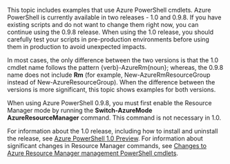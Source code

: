 This topic includes examples that use Azure PowerShell cmdlets. Azure PowerShell is currently available in two releases - 1.0 and 0.9.8. If you have existing scripts and do not want to change them right now, you can continue using the 0.9.8 release. When using the 1.0 release, you should carefully test your scripts in pre-production environments before using them in production to avoid unexpected impacts.

In most cases, the only difference between the two versions is that the 1.0 cmdlet name follows the pattern {verb}-AzureRm{noun}; whereas, the 0.9.8 name does not include **Rm** (for example, New-AzureRmResourceGroup instead of New-AzureResourceGroup). When the difference between the versions is more significant, this topic shows examples for both versions.

When using Azure PowerShell 0.9.8, you must first enable the Resource Manager mode by running the **Switch-AzureMode AzureResourceManager** command. This command is not necessary in 1.0.

For information about the 1.0 release, including how to install and uninstall the release, see [Azure PowerShell 1.0 Preview](https://azure.microsoft.com/blog/azps-1-0-pre/). For information about significant changes in Resource Manager commands, see [Changes to Azure Resource Manager management PowerShell cmdlets](../articles/powershell-preview-resource-manager-changes.md).
